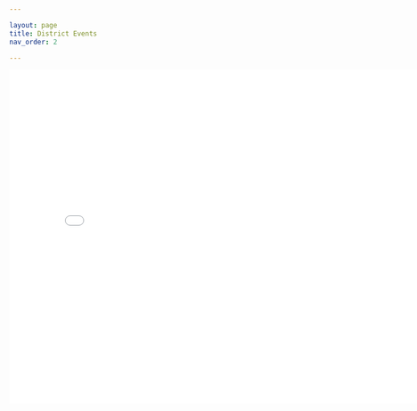 ```yaml
---

layout: page
title: District Events
nav_order: 2

---
```

<iframe src="[https://calendar.google.com/calendar/u/0?cid=YWRtaW5AZmxpbnRsb2Nrc2NvdXRpbmcub3Jn&ctz=America%2FNew_York"] style="border: 0" width="800" height="600" frameborder="0" scrolling="no">
 

</iframe>


